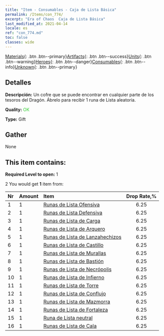 ```yaml
---
title: "Item - Consumables - Caja de Lista Básica"
permalink: /Items/con_774/
excerpt: "Era of Chaos  Caja de Lista Básica"
last_modified_at: 2021-04-14
locale: es
ref: "con_774.md"
toc: false
classes: wide
---
```

 [Materials](/es/Items/){: .btn .btn--primary}[Artifacts](/es/Items/Artifacts/){: .btn .btn--success}[Units](/es/Items/Units/){: .btn .btn--warning}[Heroes](/es/Items/Heroes/){: .btn .btn--danger}[Consumables](/es/Items/Consumables/){: .btn .btn--info}[Unknown](/es/Items/Unknown/){: .btn .btn--primary}

## Detalles
 **Descripción:** Un cofre que se puede encontrar en cualquier parte de los tesoros del Dragón. Ábrelo para recibir 1 runa de Lista aleatoria.

 **Quality:** <span style="color: #32CD32">OK</span>

 **Type:** Gift

## Gather

  None

## This item contains:

 **Required Level to open:** 1

 2 You would get **1** item  from:

  | Nr | Amount |     Item    | Drop Rate,% |
  |:---|:-------|:------------|:---------:|
  | 1 | 1 | [Runas de Lista Ofensiva](/es/Items/con_734/) | 6.25 | 
  | 2 | 1 | [Runas de Lista Defensiva](/es/Items/con_739/) | 6.25 | 
  | 3 | 1 | [Runas de Lista de Carga](/es/Items/con_741/) | 6.25 | 
  | 4 | 1 | [Runas de Lista de Arquero](/es/Items/con_742/) | 6.25 | 
  | 5 | 1 | [Runas de Lista de Lanzahechizos](/es/Items/con_746/) | 6.25 | 
  | 6 | 1 | [Runas de Lista de Castillo](/es/Items/con_752/) | 6.25 | 
  | 7 | 1 | [Runas de Lista de Murallas](/es/Items/con_753/) | 6.25 | 
  | 8 | 1 | [Runas de Lista de Bastión](/es/Items/con_754/) | 6.25 | 
  | 9 | 1 | [Runas de Lista de Necrópolis](/es/Items/con_755/) | 6.25 | 
  | 10 | 1 | [Runas de Lista de Infierno](/es/Items/con_777/) | 6.25 | 
  | 11 | 1 | [Runas de Lista de Torre](/es/Items/con_785/) | 6.25 | 
  | 12 | 1 | [Runas de Lista de Conflujo](/es/Items/con_791/) | 6.25 | 
  | 13 | 1 | [Runas de Lista de Mazmorra](/es/Items/con_792/) | 6.25 | 
  | 14 | 1 | [Runas de Lista de Fortaleza](/es/Items/con_818/) | 6.25 | 
  | 15 | 1 | [Runa de Lista neutral](/es/Items/con_869/) | 6.25 | 
  | 16 | 1 | [Runas de Lista de Cala](/es/Items/con_868/) | 6.25 | 
